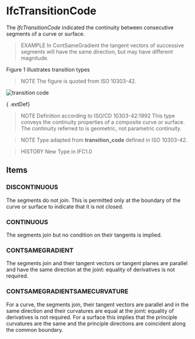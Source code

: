 # IfcTransitionCode

The _IfcTransitionCode_ indicated the continuity between consecutive segments of a curve or surface.<!-- end of definition -->

> EXAMPLE In ContSameGradient the tangent vectors of successive segments will have the same direction, but may have different magnitude.

Figure 1 illustrates transition types

> NOTE The figure is quoted from ISO 10303-42.

![transition code](../../../../figures/ifctransitioncode.gif "Figure 1 — Transition code")

{ .extDef}
> NOTE Definition according to ISO/CD 10303-42:1992
> This type conveys the continuity properties of a composite curve or surface. The continuity referred to is geometric, not parametric continuity.

> NOTE Type adapted from **transition_code** defined in ISO 10303-42.

> HISTORY New Type in IFC1.0

## Items

### DISCONTINUOUS
The segments do not join. This is permitted only at the boundary of the curve or
surface to indicate that it is not closed.

### CONTINUOUS
The segments join but no condition on their tangents is implied.

### CONTSAMEGRADIENT
The segments join and their tangent vectors or tangent planes are parallel and
have the same direction at the joint: equality of derivatives is not required.

### CONTSAMEGRADIENTSAMECURVATURE
For a curve, the segments join, their tangent vectors are parallel and in the same direction and their curvatures are equal at the joint: equality of derivatives is not required. For a surface this implies that the principle curvatures are the same and the principle directions are coincident along the
common boundary.
